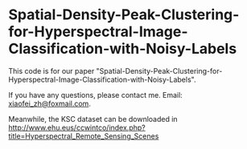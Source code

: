 # Spatial-Density-Peak-Clustering-for-Hyperspectral-Image-Classification-with-Noisy-Labels

This code is for our paper "Spatial-Density-Peak-Clustering-for-Hyperspectral-Image-Classification-with-Noisy-Labels".


If you have any questions, please contact me. Email: xiaofei_zh@foxmail.com.

Meanwhile, the KSC dataset can be downloaded in http://www.ehu.eus/ccwintco/index.php?title=Hyperspectral_Remote_Sensing_Scenes
